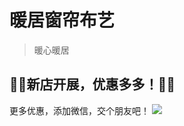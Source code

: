 # 暖居窗帘布艺
> 暖心暖居

## 🎉🎉新店开展，优惠多多！🎉🎉

更多优惠，添加微信，交个朋友吧！
![](https://tva1.sinaimg.cn/large/0081Kckwgy1gk52i83ijbj30kw0r2409.jpg)
